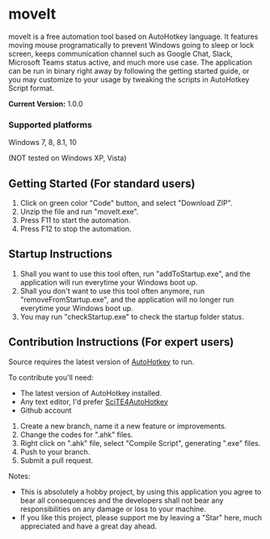 ﻿# moveIt

moveIt is a free automation tool based on AutoHotkey language. It features moving mouse programatically to prevent Windows going to sleep or lock screen, keeps communication channel such as Google Chat, Slack, Microsoft Teams status active, and much more use case. The application can be run in binary right away by following the getting started guide, or you may customize to your usage by tweaking the scripts in AutoHotkey Script format.

**Current Version:** 1.0.0

### Supported platforms

Windows 7, 8, 8.1, 10

(NOT tested on Windows XP, Vista)

## Getting Started (For standard users)

1. Click on green color "Code" button, and select "Download ZIP".
2. Unzip the file and run "moveIt.exe".
3. Press F11 to start the automation.
4. Press F12 to stop the automation.

## Startup Instructions

1. Shall you want to use this tool often, run "addToStartup.exe", and the application will run everytime your Windows boot up.
2. Shall you don't want to use this tool often anymore, run "removeFromStartup.exe", and the application will no longer run everytime your Windows boot up.
3. You may run "checkStartup.exe" to check the startup folder status.

## Contribution Instructions (For expert users)

Source requires the latest version of [AutoHotkey](https://www.autohotkey.com/) to run.

To contribute you'll need:
* The latest version of AutoHotkey installed.
* Any text editor, I'd prefer [SciTE4AutoHotkey](https://www.autohotkey.com/scite4ahk/)
* Github account

1. Create a new branch, name it a new feature or improvements.
2. Change the codes for ".ahk" files.
3. Right click on ".ahk" file, select "Compile Script", generating ".exe" files.
4. Push to your branch.
5. Submit a pull request.

Notes:
* This is absolutely a hobby project, by using this application you agree to bear all consequences and the developers shall not bear any responsibilities on any damage or loss to your machine.
* If you like this project, please support me by leaving a "Star" here, much appreciated and have a great day ahead.
